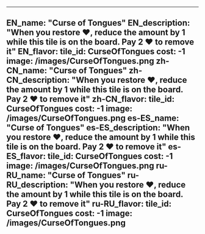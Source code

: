 ---

EN_name: "Curse of Tongues"
EN_description: "When you restore ❤️, reduce the amount by 1 while this tile is on the board. Pay 2 ❤️ to remove it"
EN_flavor: 
tile_id: CurseOfTongues
cost: -1
image: /images/CurseOfTongues.png
zh-CN_name: "Curse of Tongues"
zh-CN_description: "When you restore ❤️, reduce the amount by 1 while this tile is on the board. Pay 2 ❤️ to remove it"
zh-CN_flavor: 
tile_id: CurseOfTongues
cost: -1
image: /images/CurseOfTongues.png
es-ES_name: "Curse of Tongues"
es-ES_description: "When you restore ❤️, reduce the amount by 1 while this tile is on the board. Pay 2 ❤️ to remove it"
es-ES_flavor: 
tile_id: CurseOfTongues
cost: -1
image: /images/CurseOfTongues.png
ru-RU_name: "Curse of Tongues"
ru-RU_description: "When you restore ❤️, reduce the amount by 1 while this tile is on the board. Pay 2 ❤️ to remove it"
ru-RU_flavor: 
tile_id: CurseOfTongues
cost: -1
image: /images/CurseOfTongues.png
---